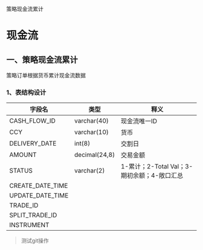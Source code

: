 策略现金流累计

# 现金流

## 一、策略现金流累计

策略订单根据货币累计现金流数据

### 1、表结构设计

| 字段名           | 类型          | 释义                                        |
| ---------------- | ------------- | ------------------------------------------- |
| CASH_FLOW_ID     | varchar(40)   | 现金流唯一ID                                |
| CCY              | varchar(10)   | 货币                                        |
| DELIVERY_DATE    | int(8)        | 交割日                                      |
| AMOUNT           | decimal(24,8) | 交易金额                                    |
| STATUS           | varchar(2)    | 1-累计；2-Total Val；3-期初余额；4-敞口汇总 |
| CREATE_DATE_TIME |               |                                             |
| UPDATE_DATE_TIME |               |                                             |
| TRADE_ID         |               |                                             |
| SPLIT_TRADE_ID   |               |                                             |
| INSTRUMENT       |               |                                             |



> 测试git操作